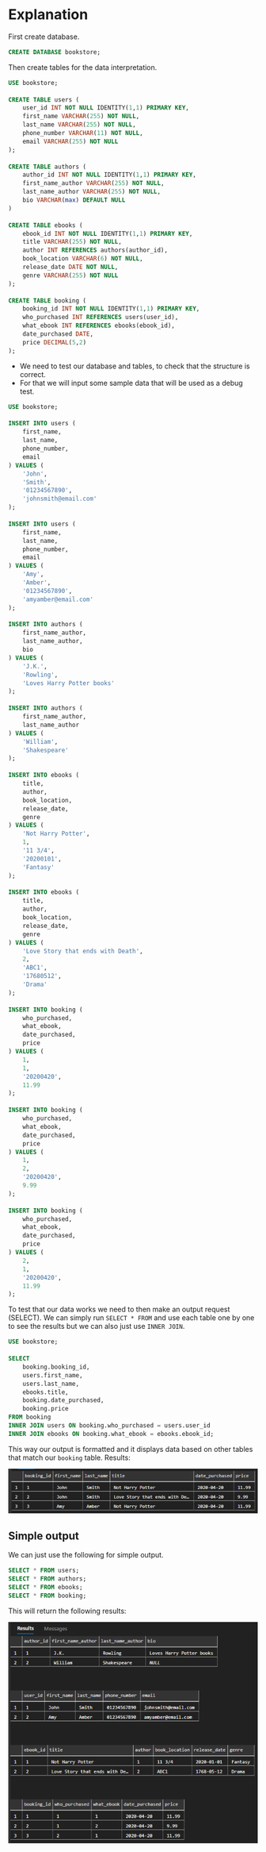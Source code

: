 # Explanation

First create database.

```sql
CREATE DATABASE bookstore;
```

Then create tables for the data interpretation.

```sql
USE bookstore;

CREATE TABLE users (
    user_id INT NOT NULL IDENTITY(1,1) PRIMARY KEY,
    first_name VARCHAR(255) NOT NULL,
    last_name VARCHAR(255) NOT NULL,
    phone_number VARCHAR(11) NOT NULL,
    email VARCHAR(255) NOT NULL
);

CREATE TABLE authors (
    author_id INT NOT NULL IDENTITY(1,1) PRIMARY KEY,
    first_name_author VARCHAR(255) NOT NULL,
    last_name_author VARCHAR(255) NOT NULL,
    bio VARCHAR(max) DEFAULT NULL
)

CREATE TABLE ebooks (
    ebook_id INT NOT NULL IDENTITY(1,1) PRIMARY KEY,
    title VARCHAR(255) NOT NULL,
    author INT REFERENCES authors(author_id),
    book_location VARCHAR(6) NOT NULL,
    release_date DATE NOT NULL,
    genre VARCHAR(255) NOT NULL
);

CREATE TABLE booking (
    booking_id INT NOT NULL IDENTITY(1,1) PRIMARY KEY,
    who_purchased INT REFERENCES users(user_id),
    what_ebook INT REFERENCES ebooks(ebook_id),
    date_purchased DATE,
    price DECIMAL(5,2)
);
```

- We need to test our database and tables, to check that the structure is correct.
- For that we will input some sample data that will be used as a debug test.

```sql
USE bookstore;

INSERT INTO users (
    first_name,
    last_name,
    phone_number,
    email
) VALUES (
    'John',
    'Smith',
    '01234567890',
    'johnsmith@email.com'
);

INSERT INTO users (
    first_name,
    last_name,
    phone_number,
    email
) VALUES (
    'Amy',
    'Amber',
    '01234567890',
    'amyamber@email.com'
);

INSERT INTO authors (
    first_name_author,
    last_name_author,
    bio
) VALUES (
    'J.K.',
    'Rowling',
    'Loves Harry Potter books'
);

INSERT INTO authors (
    first_name_author,
    last_name_author
) VALUES (
    'William',
    'Shakespeare'
);

INSERT INTO ebooks (
    title,
    author,
    book_location,
    release_date,
    genre
) VALUES (
    'Not Harry Potter',
    1,
    '11 3/4',
    '20200101',
    'Fantasy'
);

INSERT INTO ebooks (
    title,
    author,
    book_location,
    release_date,
    genre
) VALUES (
    'Love Story that ends with Death',
    2,
    'ABC1',
    '17680512',
    'Drama'
);

INSERT INTO booking (
    who_purchased,
    what_ebook,
    date_purchased,
    price
) VALUES (
    1,
    1,
    '20200420',
    11.99
);

INSERT INTO booking (
    who_purchased,
    what_ebook,
    date_purchased,
    price
) VALUES (
    1,
    2,
    '20200420',
    9.99
);

INSERT INTO booking (
    who_purchased,
    what_ebook,
    date_purchased,
    price
) VALUES (
    2,
    1,
    '20200420',
    11.99
);
```

To test that our data works we need to then make an output request (SELECT).
We can simply run `SELECT * FROM` and use each table one by one to see the results but we can also just use `INNER JOIN`.

```sql
USE bookstore;

SELECT
    booking.booking_id,
    users.first_name,
    users.last_name,
    ebooks.title,
    booking.date_purchased,
    booking.price
FROM booking
INNER JOIN users ON booking.who_purchased = users.user_id
INNER JOIN ebooks ON booking.what_ebook = ebooks.ebook_id;
```

This way our output is formatted and it displays data based on other tables that match our `booking` table. Results:

![result](result.png)

## Simple output

We can just use the following for simple output.

```sql
SELECT * FROM users;
SELECT * FROM authors;
SELECT * FROM ebooks;
SELECT * FROM booking;
```

This will return the following results:

![results2](result2.png)
